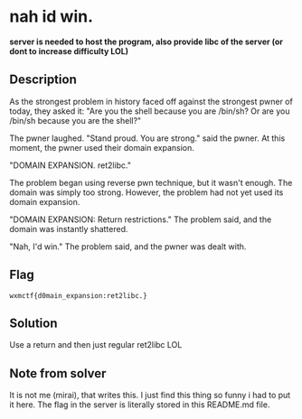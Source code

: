 # nah id win.

**server is needed to host the program, also provide libc of the server (or dont to increase difficulty LOL)**

## Description
As the strongest problem in history faced off against the strongest pwner of today, they asked it: "Are you the shell because you are /bin/sh? Or are you /bin/sh because you are the shell?"

The pwner laughed. "Stand proud. You are strong." said the pwner. At this moment, the pwner used their domain expansion.

"DOMAIN EXPANSION. ret2libc."

The problem began using reverse pwn technique, but it wasn't enough. The domain was simply too strong. However, the problem had not yet used its domain expansion.

"DOMAIN EXPANSION: Return restrictions." The problem said, and the domain was instantly shattered.

"Nah, I'd win." The problem said, and the pwner was dealt with.


## Flag
`wxmctf{d0main_expansion:ret2libc.}`

## Solution
Use a return and then just regular ret2libc LOL 

## Note from solver
It is not me (mirai), that writes this. I just find this thing so funny i had to put it here. The flag in the server is literally stored in this README.md file.